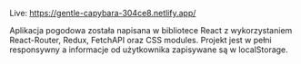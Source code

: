 Live: https://gentle-capybara-304ce8.netlify.app/

Aplikacja pogodowa została napisana w bibliotece React z wykorzystaniem React-Router, Redux, FetchAPI oraz
CSS modules. Projekt jest w pełni responsywny a informacje od użytkownika zapisywane są w localStorage.
